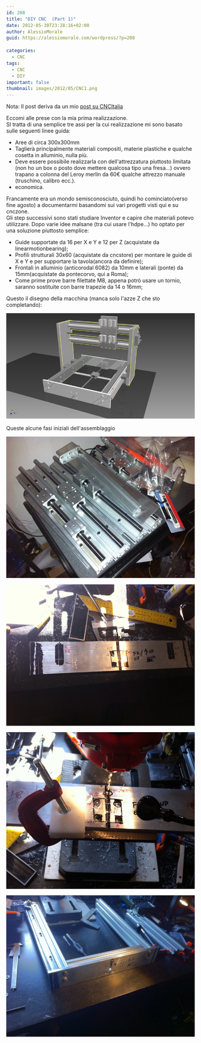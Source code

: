 ```yaml
---
id: 208
title: "DIY CNC  (Part 1)"
date: 2012-05-30T23:28:16+02:00
author: AlessioMorale
guid: https://alessiomorale.com/wordpress/?p=208

categories:
  - CNC
tags:
  - CNC
  - DIY
important: false
thumbnail: images/2012/05/CNC1.png
---
```


Nota: Il post deriva da un mio [post su CNCItalia](http://www.cncitalia.net/forum/viewtopic.php?f=25&t=34160)

Eccomi alle prese con la mia prima realizzazione.  
SI tratta di una semplice tre assi per la cui realizzazione mi sono basato sulle seguenti linee guida:

- Aree di circa 300x300mm
- Taglierà principalmente materiali compositi, materie plastiche e qualche cosetta in alluminio, nulla più.
- Deve essere possibile realizzarla con dell'attrezzatura piuttosto limitata (non ho un box o posto dove mettere qualcosa tipo una fresa…) ovvero trapano a colonna del Leroy merlin da 60€ qualche attrezzo manuale (truschino, calibro ecc.).
- economica.

Francamente era un mondo semisconosciuto, quindi ho cominciato(verso fine agosto) a documentarmi basandomi sui vari progetti visti qui e su cnczone.  
Gli step successivi sono stati studiare Inventor e capire che materiali potevo utilizzare. Dopo varie idee malsane (tra cui usare l'hdpe…) ho optato per una soluzione piuttosto semplice:

- Guide supportate da 16 per X e Y e 12 per Z (acquistate da linearmotionbearing);
- Profili strutturali 30x60 (acquistate da cncstore) per montare le guide di X e Y e per supportare la tavola(ancora da definire);
- Frontali in alluminio (anticorodal 6082) da 10mm e laterali (ponte) da 15mm(acquistate da pontecorvo, qui a Roma);
- Come prime prove barre filettate M8, appena potrò usare un tornio, saranno sostituite con barre trapezie da 14 o 16mm;

Questo il disegno della macchina (manca solo l'azze Z che sto completando):

![](images/2012/05/CNC1.png)

Queste alcune fasi iniziali dell'assemblaggio

![](images/2012/05/IMG_0274.jpg)

![](images/2012/05/IMG_0276.jpg)

![](images/2012/05/IMG_0277.jpg)

![](images/2012/05/IMG_0278.jpg)
